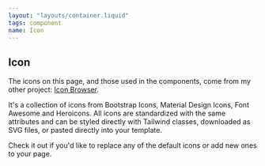 ```yaml
---
layout: "layouts/container.liquid"
tags: component
name: Icon
---
```

## Icon

The icons on this page, and those used in the components, come from my other project: [Icon Browser](https://iconbrowser.netlify.app/). 

It's a collection of icons from Bootstrap Icons, Material Design Icons, Font Awesome and Heroicons. All icons are standardized with the same attributes and can be styled directly with Tailwind classes, downloaded as SVG files, or pasted directly into your template.

Check it out if you'd like to replace any of the default icons or add new ones to your page.
